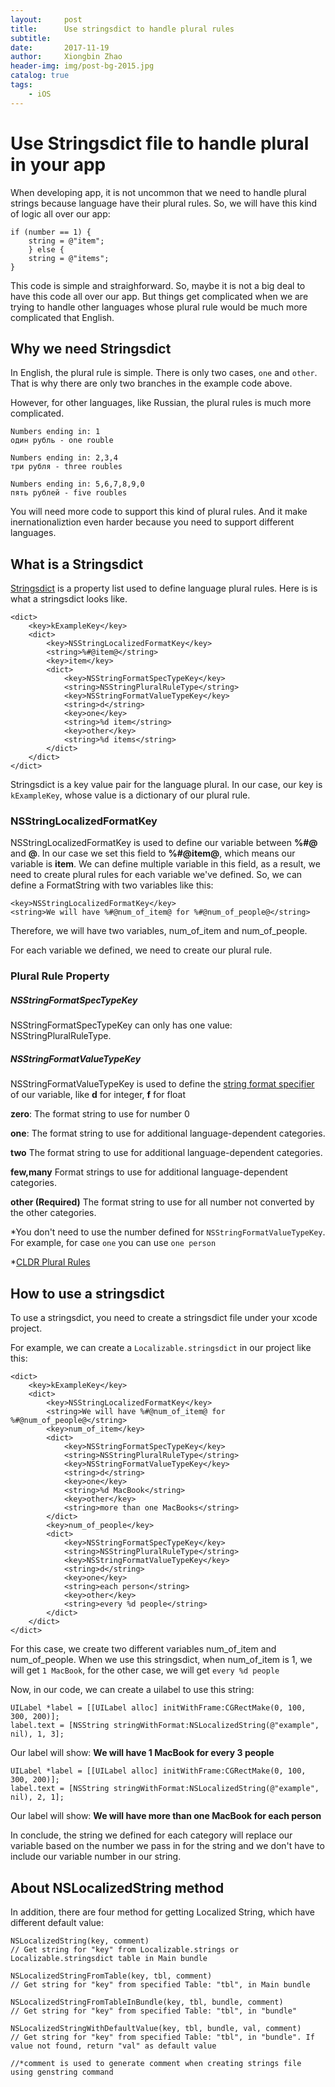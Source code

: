 ```yaml
---
layout:     post                    
title:      Use stringsdict to handle plural rules
subtitle:   
date:       2017-11-19
author:     Xiongbin Zhao
header-img: img/post-bg-2015.jpg
catalog: true
tags:
    - iOS
---
```


# Use Stringsdict file to handle plural in your app


When developing app, it is not uncommon that we need to handle plural strings because language have their plural rules. So, we will have this kind of logic all over our app:

```
if (number == 1) {
	string = @"item";
    } else {
    string = @"items";
}
```
This code is simple and straighforward. So, maybe it is not a big deal to have this code all over our app. But things get complicated when we are trying to handle other languages whose plural rule would be much more complicated that English.

## Why we need Stringsdict
In English, the plural rule is simple. There is only two cases, `one` and `other`. That is why there are only two branches in the example code above.

However, for other languages, like Russian, the plural rules is much more complicated.

```
Numbers ending in: 1
один рубль - one rouble

Numbers ending in: 2,3,4
три рубля - three roubles

Numbers ending in: 5,6,7,8,9,0
пять рублей - five roubles

```
You will need more code to support this kind of plural rules. And it make inernationaliztion even harder because you need to support different languages.

## What is a Stringsdict


[Stringsdict](https://developer.apple.com/library/content/documentation/MacOSX/Conceptual/BPInternational/StringsdictFileFormat/StringsdictFileFormat.html#//apple_ref/doc/uid/10000171i-CH16-SW1) is a property list used to define language plural rules. Here is is what a stringsdict looks like.

```
<dict>
	<key>kExampleKey</key>
	<dict>
		<key>NSStringLocalizedFormatKey</key>
		<string>%#@item@</string>
		<key>item</key>
		<dict>
			<key>NSStringFormatSpecTypeKey</key>
			<string>NSStringPluralRuleType</string>
			<key>NSStringFormatValueTypeKey</key>
			<string>d</string>
			<key>one</key>
			<string>%d item</string>
			<key>other</key>
			<string>%d items</string>
		</dict>
	</dict>
</dict>

```

Stringsdict is a key value pair for the language plural. In our case, our key is `kExampleKey`, whose value is a dictionary of our plural rule.

### NSStringLocalizedFormatKey
NSStringLocalizedFormatKey is used to define our variable between **%#@** and **@**. In our case we set this field to **%#@item@**, which means our variable is **item**. We can define multiple variable in this field, as a result, we need to create plural rules for each variable we've defined. So, we can define a FormatString with two variables like this:

```
<key>NSStringLocalizedFormatKey</key>
<string>We will have %#@num_of_item@ for %#@num_of_people@</string>
```

Therefore, we will have two variables, num\_of\_item and num\_of\_people.

For each variable we defined, we need to create our plural rule.

### Plural Rule Property


##### NSStringFormatSpecTypeKey
NSStringFormatSpecTypeKey can only has one value: NSStringPluralRuleType.


##### NSStringFormatValueTypeKey

NSStringFormatValueTypeKey is used to define the [string format specifier](https://developer.apple.com/library/content/documentation/CoreFoundation/Conceptual/CFStrings/formatSpecifiers.html#//apple_ref/doc/uid/TP40004265) of our variable, like **d** for integer, **f** for float

**zero**:
The format string to use for number 0

**one**:
The format string to use for additional language-dependent categories.

**two**
The format string to use for additional language-dependent categories.

**few,many**
Format strings to use for additional language-dependent categories.

**other (Required)**
The format string to use for all number not converted by the other categories.

\*You don't need to use the number defined for `NSStringFormatValueTypeKey`. For example, for case `one` you can use `one person`

\*[CLDR Plural Rules](http://www.unicode.org/cldr/charts/latest/supplemental/language_plural_rules.html)

## How to use a stringsdict

To use a stringsdict, you need to create a stringsdict file under your xcode project.

For example, we can create a `Localizable.stringsdict` in our project like this:

```
<dict>
	<key>kExampleKey</key>
	<dict>
		<key>NSStringLocalizedFormatKey</key>
		<string>We will have %#@num_of_item@ for %#@num_of_people@</string>
		<key>num_of_item</key>
		<dict>
			<key>NSStringFormatSpecTypeKey</key>
			<string>NSStringPluralRuleType</string>
			<key>NSStringFormatValueTypeKey</key>
			<string>d</string>
			<key>one</key>
			<string>%d MacBook</string>
			<key>other</key>
			<string>more than one MacBooks</string>
		</dict>
		<key>num_of_people</key>
		<dict>
			<key>NSStringFormatSpecTypeKey</key>
			<string>NSStringPluralRuleType</string>
			<key>NSStringFormatValueTypeKey</key>
			<string>d</string>
			<key>one</key>
			<string>each person</string>
			<key>other</key>
			<string>every %d people</string>
		</dict>
	</dict>
</dict>

```
For this case, we create two different variables num_of_item and num_of_people. When we use this stringsdict, when num\_of\_item is 1, we will get `1 MacBook`, for the other case, we will get `every %d people`

Now, in our code, we can create a uilabel to use this string:

```
UILabel *label = [[UILabel alloc] initWithFrame:CGRectMake(0, 100, 300, 200)];
label.text = [NSString stringWithFormat:NSLocalizedString(@"example", nil), 1, 3];
```
Our label will show: **We will have 1 MacBook for every 3 people**

```
UILabel *label = [[UILabel alloc] initWithFrame:CGRectMake(0, 100, 300, 200)];
label.text = [NSString stringWithFormat:NSLocalizedString(@"example", nil), 2, 1];
```
Our label will show: **We will have more than one MacBook for each person**

In conclude, the string we defined for each category will replace our variable based on the number we pass in for the string and we don't have to include our variable number in our string.


## About NSLocalizedString method
In addition, there are four method for getting Localized String, which have different default value:

```
NSLocalizedString(key, comment)
// Get string for "key" from Localizable.strings or Localizable.stringsdict table in Main bundle

NSLocalizedStringFromTable(key, tbl, comment)
// Get string for "key" from specified Table: "tbl", in Main bundle

NSLocalizedStringFromTableInBundle(key, tbl, bundle, comment)
// Get string for "key" from specified Table: "tbl", in "bundle"

NSLocalizedStringWithDefaultValue(key, tbl, bundle, val, comment)
// Get string for "key" from specified Table: "tbl", in "bundle". If value not found, return "val" as default value

//*comment is used to generate comment when creating strings file using genstring command

```
